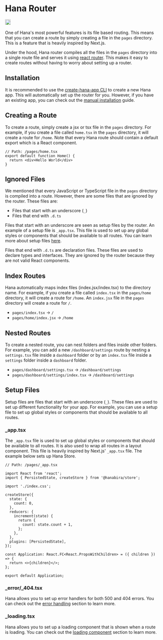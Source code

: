<!-- markdownlint-disable no-inline-html -->
# Hana Router

<!-- <script setup>
import VideoDocs from '/@theme/components/VideoDocs.vue'
</script> -->

<p class="flex flex:start-all" style="gap:10px;">
  <a href="https://npmjs.com/package/@hanabira/router" target="_blank"><img src="https://img.shields.io/npm/v/@hanabira/router" alt="npm version" height="18"></a>
  <img src="https://img.shields.io/npm/dt/@hanabira/router" class="m:0" alt="">
</p>

One of Hana's most powerful features is its file based routing. This means that you can create a route by simply creating a file in the `pages` directory. This is a feature that is heavily inspired by Next.js.

Under the hood, Hana router compiles all the files in the `pages` directory into a single route file and serves it using [react router](https://reactrouter.com/). This makes it easy to create routes without having to worry about setting up a router.

## Installation

It is recommended to use the [create-hana-app CLI](/cli/) to create a new Hana app. This will automatically set up the router for you. However, if you have an existing app, you can check out the [manual installation](/introduction/installation.html#manual-setup) guide.

## Creating a Route

To create a route, simply create a jsx or tsx file in the `pages` directory. For example, if you create a file called `home.tsx` in the `pages` directory, it will create a route for `/home`. Note that every Hana route should contain a default export which is a React component.

```tsx
// Path: /pages/home.tsx
export default function Home() {
  return <div>Hello World</div>
}
```

## Ignored Files

We mentioned that every JavaScript or TypeScript file in the `pages` directory is compiled into a route. However, there are some files that are ignored by the router. These files are:

- Files that start with an underscore (`_`)
- Files that end with `.d.ts`

Files that start with an underscore are seen as setup files by the router. An example of a setup file is `_app.tsx`. This file is used to set up any global styles or components that should be available to all routes. You can learn more about setup files [here](/routing/#setup-files).

Files that end with `.d.ts` are declaration files. These files are used to declare types and interfaces. They are ignored by the router because they are not valid React components.

## Index Routes

Hana automatically maps index files (index.jsx/index.tsx) to the directory name. For example, if you create a file called `index.tsx` in the `pages/home` directory, it will create a route for `/home`. An `index.jsx` file in the `pages` directory will create a route for `/`.

- `pages/index.tsx` -> `/`
- `pages/home/index.jsx` -> `/home`

## Nested Routes

To create a nested route, you can nest folders and files inside other folders. For example, you can add a new `/dashboard/settings` route by nesting a `settings.tsx` file inside a `dashboard` folder or by an `index.tsx` file inside a `settings` folder inside a `dashboard` folder.

- `pages/dashboard/settings.tsx` -> `/dashboard/settings`
- `pages/dashboard/settings/index.tsx` -> `/dashboard/settings`

## Setup Files

Setup files are files that start with an underscore (`_`). These files are used to set up different functionality for your app. For example, you can use a setup file to set up global styles or components that should be available to all routes.

### _app.tsx

The `_app.tsx` file is used to set up global styles or components that should be available to all routes. It is also used to wrap all routes in a layout component. This file is heavily inspired by Next.js' `_app.tsx` file. The example below sets up Hana Store.

```tsx
// Path: /pages/_app.tsx

import React from 'react';
import { PersistedState, createStore } from '@hanabira/store';

import './index.css';

createStore({
  state: {
    count: 0,
  },
  reducers: {
    increment(state) {
      return {
        count: state.count + 1,
      };
    },
  },
  plugins: [PersistedState],
});

const Application: React.FC<React.PropsWithChildren> = ({ children }) => {
  return <>{children}</>;
};

export default Application;
```

### _error/_404.tsx

Hana allows you to set up error handlers for both 500 and 404 errors. You can check out the [error handling](/routing/errors) section to learn more.

### _loading.tsx

Hana allows you to set up a loading component that is shown when a route is loading. You can check out the [loading component](/routing/loading) section to learn more.
